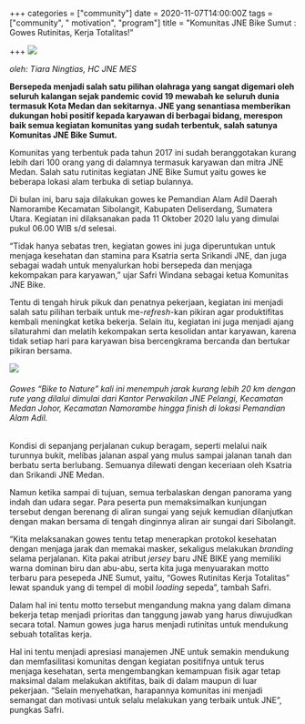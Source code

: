 +++
categories = ["community"]
date = 2020-11-07T14:00:00Z
tags = ["community", " motivation", "program"]
title = "Komunitas JNE Bike Sumut : Gowes Rutinitas, Kerja Totalitas!"

+++
![](/uploads/img-20201027-wa0062.jpg)

_oleh: Tiara Ningtias, HC JNE MES_ 

**Bersepeda menjadi salah satu pilihan olahraga yang sangat digemari oleh seluruh kalangan sejak pandemic covid 19 mewabah ke seluruh dunia termasuk Kota Medan dan sekitarnya. JNE yang senantiasa memberikan dukungan hobi positif kepada karyawan di berbagai bidang, merespon baik semua kegiatan komunitas yang sudah terbentuk, salah satunya Komunitas JNE Bike Sumut.**

Komunitas yang terbentuk pada tahun 2017 ini sudah beranggotakan kurang lebih dari 100 orang yang di dalamnya termasuk karyawan dan mitra JNE Medan. Salah satu rutinitas kegiatan JNE Bike Sumut yaitu gowes ke beberapa lokasi alam terbuka di setiap bulannya.

Di bulan ini, baru saja dilakukan gowes ke Pemandian Alam Adil Daerah Namorambe Kecamatan Sibolangit, Kabupaten Deliserdang, Sumatera Utara. Kegiatan ini dilaksanakan pada 11 Oktober 2020 lalu yang dimulai pukul 06.00 WIB s/d selesai.

“Tidak hanya sebatas tren, kegiatan gowes ini juga diperuntukan untuk menjaga kesehatan dan stamina para Ksatria serta Srikandi JNE, dan juga sebagai wadah untuk menyalurkan hobi bersepeda dan menjaga kekompakan para karyawan,” ujar Safri Windana sebagai ketua Komunitas JNE Bike.

Tentu di tengah hiruk pikuk dan penatnya pekerjaan, kegiatan ini menjadi salah satu pilihan terbaik untuk me-_refresh_-kan pikiran agar produktifitas kembali meningkat ketika bekerja. Selain itu, kegiatan ini juga menjadi ajang silaturahmi dan melatih kekompakan serta kesolidan antar karyawan, karena tidak setiap hari para karyawan bisa bercengkrama bercanda dan bertukar pikiran bersama.

![](/uploads/whatsapp-image-2020-10-11-at-14-30-08.jpeg)

###### Gowes “Bike to Nature” kali ini menempuh jarak kurang lebih 20 km dengan rute yang dilalui dimulai dari Kantor Perwakilan JNE Pelangi, Kecamatan Medan Johor, Kecamatan Namorambe hingga _finish_ di lokasi Pemandian Alam Adil.

Kondisi di sepanjang perjalanan cukup beragam, seperti melalui naik turunnya bukit, melibas jalanan aspal yang mulus sampai jalanan tanah dan berbatu serta berlubang. Semuanya dilewati dengan keceriaan oleh Ksatria dan Srikandi JNE Medan.

Namun ketika sampai di tujuan, semua terbalaskan dengan panorama yang indah dan udara segar. Para peserta pun memaksimalkan kunjungan tersebut dengan berenang di aliran sungai yang sejuk kemudian dilanjutkan dengan makan bersama di tengah dinginnya aliran air sungai dari Sibolangit.

“Kita melaksanakan gowes tentu tetap menerapkan protokol kesehatan dengan menjaga jarak dan memakai masker, sekaligus melakukan _branding_ selama perjalanan. Kita pakai atribut _jersey_ baru JNE BIKE yang memiliki warna dominan biru dan abu-abu, serta kita juga menyuarakan motto terbaru para pesepeda JNE Sumut, yaitu, “Gowes Rutinitas Kerja Totalitas” lewat spanduk yang di tempel di mobil _loading_ sepeda”, tambah Safri.

Dalam hal ini tentu motto tersebut mengandung makna yang dalam dimana bekerja tetap menjadi prioritas dan tanggung jawab yang harus diwujudkan secara total. Namun gowes juga harus menjadi rutinitas untuk mendukung sebuah totalitas kerja.

Hal ini tentu menjadi apresiasi manajemen JNE untuk semakin mendukung dan memfasilitasi komunitas dengan kegiatan positifnya untuk terus menjaga kesehatan, serta mengembangkan kemampuan fisik agar tetap maksimal dalam melakukan aktifitas, baik di dalam maupun di luar pekerjaan. “Selain menyehatkan, harapannya komunitas ini menjadi semangat dan motivasi untuk selalu melakukan yang terbaik untuk JNE”, pungkas Safri.